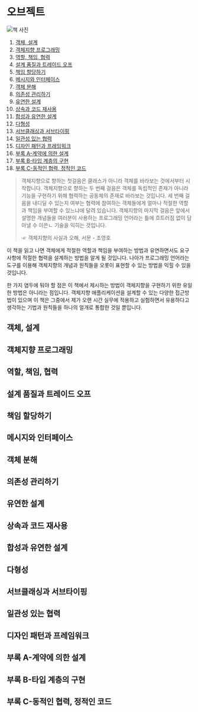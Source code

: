 # 오브젝트

![책 사진](https://wikibook.co.kr/images/cover/l/9791158391409.jpg)

1. [객체, 설계](#객체,-설계)
2. [객체지향 프로그래밍](#객체지향-프로그래밍)
3. [역할, 책임, 협력](#역할,-책임,-협력)
4. [설계 품질과 트레이드 오프](#설계-품질과-트레이드-오프)
5. [책임 할당하기](#책임-할당하기)
6. [메시지와 인터페이스](#메시지와-인터페이스)
7. [객체 분해](#객체-분해)
8. [의존성 관리하기](#의존성-관리하기)
9. [유연한 설계](#유연한-설계)
10. [상속과 코드 재사용](#상속과-코드-재사용)
11. [합성과 유연한 설계](#합성과-유연한-설계)
12. [다형성](#다형성)
13. [서브클래싱과 서브타이핑](#서브클래싱과-서브타이핑)
14. [일관성 있는 협력](#일관성-있는-협력)
15. [디자인 패턴과 프레임워크](#디자인-패턴과-프레임워크)
16. [부록 A-계약에 의한 설계](#부록-A-계약에-의한-설계)
17. [부록 B-타입 계층의 구현](#부록-B-타입-계층의-구현)
18. [부록 C-동적인 협력, 정적인 코드](#부록-C-동적인-협력,-정적인-코드)

> 객체지향으로 향하는 첫걸음은 클래스가 아니라 객체를 바라보는 것에서부터 시작합니다. 객체지향으로 향하는 두 번째 걸음은 객체를 독립적인 존재가 아니라 기능을 구현하기 위해 협력하는 공동체의 존재로 바라보는 것입니다. 세 번째 걸음을 내디딜 수 있는지 여부는 협력에 참여하는 객체들에게 얼마나 적절한 역할과 책임을 부여할 수 있느냐에 달려 있습니다. 객체지향의 마지막 걸음은 앞에서 설명한 개념들을 여러분이 사용하는 프로그래밍 언어라는 틀에 흐트러짐 없이 담아낼 수 이쓴ㄴ 기술을 익히는 것입니다.
>
> ☞ 객체지향의 사실과 오해, 서문 - 조영호

이 책을 읽고 나면 객체에게 적절한 역할과 책임을 부여하는 방법과 유연하면서도 요구사항에 적절한 협력을 설계하는 방법을 알게 될 것입니다. 나아가 프로그래밍 언어라는 도구를 이용해 객체지향의 개념과 원칙들을 오롯이 표현할 수 있는 방법을 익힐 수 있을 것입니다.

한 가지 염두에 둬야 할 점은 이 책에서 제시하는 방법이 객체지향을 구현하기 위한 유일한 방법은 아니라는 점입니다. 객체지향 애플리케이션을 설계할 수 있는 다양한 접근방법이 있으며 이 책은 그중에서 제가 오랜 시간 실무에 적용하고 실험하면서 유용하다고 생각하는 기법과 원칙들을 하나의 얼개로 통합한 것일 뿐입니다.

## 객체, 설계

## 객체지향 프로그래밍

## 역할, 책임, 협력

## 설계 품질과 트레이드 오프

## 책임 할당하기

## 메시지와 인터페이스

## 객체 분해

## 의존성 관리하기

## 유연한 설계

## 상속과 코드 재사용

## 합성과 유연한 설계

## 다형성

## 서브클래싱과 서브타이핑

## 일관성 있는 협력

## 디자인 패턴과 프레임워크

## 부록 A-계약에 의한 설계

## 부록 B-타입 계층의 구현

## 부록 C-동적인 협력, 정적인 코드
